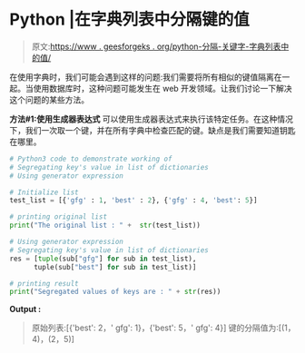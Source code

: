 # Python |在字典列表中分隔键的值

> 原文:[https://www . geesforgeks . org/python-分隔-关键字-字典列表中的值/](https://www.geeksforgeeks.org/python-segregating-keys-value-in-list-of-dictionaries/)

在使用字典时，我们可能会遇到这样的问题:我们需要将所有相似的键值隔离在一起。当使用数据库时，这种问题可能发生在 web 开发领域。让我们讨论一下解决这个问题的某些方法。

**方法#1:使用生成器表达式**
可以使用生成器表达式来执行该特定任务。在这种情况下，我们一次取一个键，并在所有字典中检查匹配的键。缺点是我们需要知道钥匙在哪里。

```py
# Python3 code to demonstrate working of
# Segregating key's value in list of dictionaries
# Using generator expression

# Initialize list
test_list = [{'gfg' : 1, 'best' : 2}, {'gfg' : 4, 'best': 5}]

# printing original list
print("The original list : " +  str(test_list))

# Using generator expression
# Segregating key's value in list of dictionaries
res = [tuple(sub["gfg"] for sub in test_list),
      tuple(sub["best"] for sub in test_list)]

# printing result 
print("Segregated values of keys are : " + str(res))
```

**Output :**

> 原始列表:[{'best': 2，' gfg': 1}，{'best': 5，' gfg': 4}]
> 键的分隔值为:[(1，4)，(2，5)]